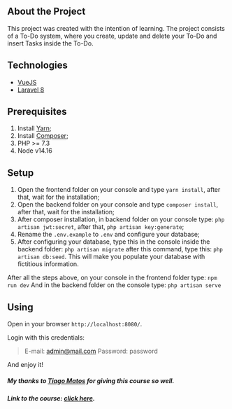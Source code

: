## About the Project

This project was created with the intention of learning.
The project consists of a To-Do system, where you create, update and delete your To-Do and insert Tasks inside the To-Do.

## Technologies

- [VueJS](https://vuejs.org/v2/guide/)
- [Laravel 8](http://laravel.com/)

## Prerequisites

1. Install [Yarn](https://yarnpkg.com/);
2. Install [Composer](http://getcomposer.org/);
3. PHP >= 7.3
4. Node v14.16

## Setup

1. Open the frontend folder on your console and type `yarn install`, after that, wait for the installation;
2. Open the backend folder on your console and type `composer install`, after that, wait for the installation;
3. After composer installation, in backend folder on your console type: `php artisan jwt:secret`, after that, `php artisan key:generate`;
4. Rename the `.env.example` to `.env` and configure your database;
5. After configuring your database, type this in the console inside the backend folder: `php artisan migrate` after this command, type this: `php artisan db:seed`. This will make you populate your database with fictitious information.

After all the steps above, on your console in the frontend folder type: `npm run dev`
And in the backend folder on the console type: `php artisan serve`

## Using

Open in your browser `http://localhost:8080/`.

Login with this credentials:

> E-mail: admin@mail.com
> Password: password

And enjoy it!

##### My thanks to [Tiago Matos](https://www.instagram.com/tiagomatosweb/) for giving this course so well.

##### Link to the course: [click here](https://pro.tiagomatos.com/laravel-api-vuejs-spa/).
